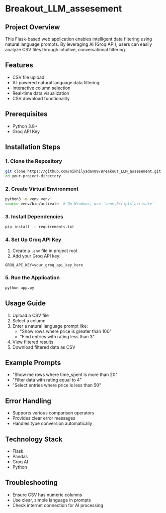 # Breakout_LLM_assesement

## Project Overview
This Flask-based web application enables intelligent data filtering using natural language prompts. By leveraging AI (Groq API), users can easily analyze CSV files through intuitive, conversational filtering.

## Features
- CSV file upload
- AI-powered natural language data filtering
- Interactive column selection
- Real-time data visualization
- CSV download functionality

## Prerequisites
- Python 3.8+
- Groq API Key

## Installation Steps

### 1. Clone the Repository
```bash
git clone https://github.com/nikhilyadav09/Breakout_LLM_assesement.git
cd your-project-directory
```

### 2. Create Virtual Environment
```bash
python3 -m venv venv
source venv/bin/activate  # On Windows, use `venv\Scripts\activate`
```

### 3. Install Dependencies
```bash
pip install -r requirements.txt
```

### 4. Set Up Groq API Key
1. Create a `.env` file in project root
2. Add your Groq API key:
```
GROQ_API_KEY=your_groq_api_key_here
```

### 5. Run the Application
```bash
python app.py
```

## Usage Guide
1. Upload a CSV file
2. Select a column
3. Enter a natural language prompt like:
   - "Show rows where price is greater than 100"
   - "Find entries with rating less than 3"
4. View filtered results
5. Download filtered data as CSV

## Example Prompts
- "Show me rows where time_spent is more than 20"
- "Filter data with rating equal to 4"
- "Select entries where price is less than 50"

## Error Handling
- Supports various comparison operators
- Provides clear error messages
- Handles type conversion automatically

## Technology Stack
- Flask
- Pandas
- Groq AI
- Python

## Troubleshooting
- Ensure CSV has numeric columns
- Use clear, simple language in prompts
- Check internet connection for AI processing



